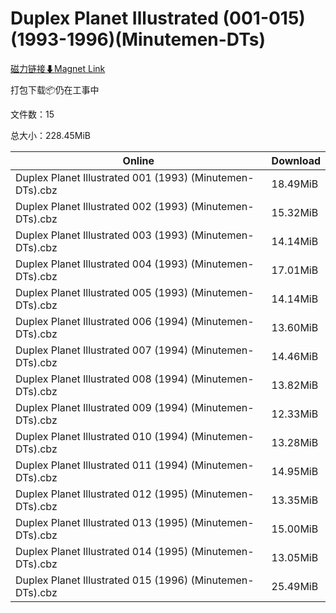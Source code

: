 # Duplex Planet Illustrated (001-015)(1993-1996)(Minutemen-DTs)

[磁力链接⬇Magnet Link](magnet:?xt=urn:btih:635aba063ea828f21764e4b055a720e7cd37254f&dn=Duplex%20Planet%20Illustrated%20%28001-015%29%281993-1996%29%28Minutemen-DTs%29)

打包下载📦仍在工事中

文件数：15

总大小：228.45MiB

Online | Download
--- | ---
Duplex Planet Illustrated 001 (1993) (Minutemen-DTs).cbz | 18.49MiB
Duplex Planet Illustrated 002 (1993) (Minutemen-DTs).cbz | 15.32MiB
Duplex Planet Illustrated 003 (1993) (Minutemen-DTs).cbz | 14.14MiB
Duplex Planet Illustrated 004 (1993) (Minutemen-DTs).cbz | 17.01MiB
Duplex Planet Illustrated 005 (1993) (Minutemen-DTs).cbz | 14.14MiB
Duplex Planet Illustrated 006 (1994) (Minutemen-DTs).cbz | 13.60MiB
Duplex Planet Illustrated 007 (1994) (Minutemen-DTs).cbz | 14.46MiB
Duplex Planet Illustrated 008 (1994) (Minutemen-DTs).cbz | 13.82MiB
Duplex Planet Illustrated 009 (1994) (Minutemen-DTs).cbz | 12.33MiB
Duplex Planet Illustrated 010 (1994) (Minutemen-DTs).cbz | 13.28MiB
Duplex Planet Illustrated 011 (1994) (Minutemen-DTs).cbz | 14.95MiB
Duplex Planet Illustrated 012 (1995) (Minutemen-DTs).cbz | 13.35MiB
Duplex Planet Illustrated 013 (1995) (Minutemen-DTs).cbz | 15.00MiB
Duplex Planet Illustrated 014 (1995) (Minutemen-DTs).cbz | 13.05MiB
Duplex Planet Illustrated 015 (1996) (Minutemen-DTs).cbz | 25.49MiB